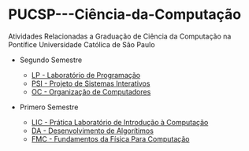 # PUCSP---Ciência-da-Computação
Atividades Relacionadas a Graduação de Ciência da Computação na Pontífice Universidade Católica de São Paulo
- Segundo Semestre
  - [LP - Laboratório de Programação](https://github.com/LeoMSgit/PUCSP---Ciencia_da_Computacao/tree/main/Segundo%20Semestre/LP%20-%20Laborat%C3%B3rio%20de%20Programa%C3%A7%C3%A3o)
  - [PSI - Projeto de Sistemas Interativos](https://github.com/LeoMSgit/PUCSP---Ciencia_da_Computacao/tree/main/Segundo%20Semestre/PSI%20-%20Projeto%20de%20Sistemas%20Interativos)
  - [OC - Organização de Computadores](https://github.com/LeoMSgit/PUCSP---Ciencia_da_Computacao/tree/main/Segundo%20Semestre/OC%20-%20Organiza%C3%A7%C3%A3o%20de%20Computadores)

- Primero Semestre
  - [LIC - Prática Laboratório de Introdução à Computação](https://github.com/LeoMSgit/PUCSP---Ciencia-da-Computacao/tree/main/Primeiro%20Semestre/Pr%C3%A1tica%20Laborat%C3%B3rio%20de%20Introdu%C3%A7%C3%A3o%20a%20Computa%C3%A7%C3%A3o)
  - [DA - Desenvolvimento de Algorítimos](https://github.com/LeoMSgit/PUCSP---Ciencia-da-Computacao/tree/main/Primeiro%20Semestre/Desenvolvimento%20de%20Algor%C3%ADtimos)
  - [FMC - Fundamentos da Física Para Computação](https://github.com/LeoMSgit/PUCSP---Ciencia-da-Computacao/tree/main/Primeiro%20Semestre/FMC%20-%20Fundamentos%20da%20F%C3%ADsica%20Para%20Computa%C3%A7%C3%A3o/Arduino) 
